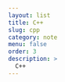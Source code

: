 ```yaml
---
layout: list
title: C++ㅤ
slug: cpp
category: note
menu: false
order: 3
description: >
  C++
---
```

